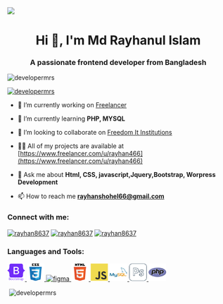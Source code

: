 
<img src="https://media.licdn.com/dms/image/v2/D4E16AQHu4iLYZztgdw/profile-displaybackgroundimage-shrink_350_1400/B4EZVxs1JKHUAg-/0/1741369334532?e=1746662400&v=beta&t=qC3yxtpeyo7ZUkejHndlQ0_YOWSmi5gfTU_qM_3Gdh8"/>
<h1 align="center">Hi 👋, I'm Md Rayhanul Islam</h1>
<h3 align="center">A passionate frontend developer from Bangladesh</h3>

<p align="left"> <img src="https://komarev.com/ghpvc/?username=developermrs&label=Profile%20views&color=0e75b6&style=flat" alt="developermrs" /> </p>

<p align="left"> <a href="https://github.com/ryo-ma/github-profile-trophy"><img src="https://github-profile-trophy.vercel.app/?username=developermrs" alt="developermrs" /></a> </p>

- 🔭 I’m currently working on [Freelancer](https://www.freelancer.com/u/rayhan466)

- 🌱 I’m currently learning **PHP, MYSQL**

- 👯 I’m looking to collaborate on [Freedom It Institutions](https://freedomitinstitutions.com/)

- 👨‍💻 All of my projects are available at [https://www.freelancer.com/u/rayhan466](https://www.freelancer.com/u/rayhan466)

- 💬 Ask me about **Html, CSS, javascript,Jquery,Bootstrap, Worpress Development**

- 📫 How to reach me **rayhanshohel66@gmail.com**

<h3 align="left">Connect with me:</h3>
<p align="left">
<a href="https://linkedin.com/in/rayhan8637" target="blank"><img align="center" src="https://raw.githubusercontent.com/rahuldkjain/github-profile-readme-generator/master/src/images/icons/Social/linked-in-alt.svg" alt="rayhan8637" height="30" width="40" /></a>
<a href="https://fb.com/rayhan8637" target="blank"><img align="center" src="https://raw.githubusercontent.com/rahuldkjain/github-profile-readme-generator/master/src/images/icons/Social/facebook.svg" alt="rayhan8637" height="30" width="40" /></a>
<a href="https://instagram.com/rayhan8637" target="blank"><img align="center" src="https://raw.githubusercontent.com/rahuldkjain/github-profile-readme-generator/master/src/images/icons/Social/instagram.svg" alt="rayhan8637" height="30" width="40" /></a>
</p>

<h3 align="left">Languages and Tools:</h3>
<p align="left"> <a href="https://getbootstrap.com" target="_blank" rel="noreferrer"> <img src="https://raw.githubusercontent.com/devicons/devicon/master/icons/bootstrap/bootstrap-plain-wordmark.svg" alt="bootstrap" width="40" height="40"/> </a> <a href="https://www.w3schools.com/css/" target="_blank" rel="noreferrer"> <img src="https://raw.githubusercontent.com/devicons/devicon/master/icons/css3/css3-original-wordmark.svg" alt="css3" width="40" height="40"/> </a> <a href="https://www.figma.com/" target="_blank" rel="noreferrer"> <img src="https://www.vectorlogo.zone/logos/figma/figma-icon.svg" alt="figma" width="40" height="40"/> </a> <a href="https://www.w3.org/html/" target="_blank" rel="noreferrer"> <img src="https://raw.githubusercontent.com/devicons/devicon/master/icons/html5/html5-original-wordmark.svg" alt="html5" width="40" height="40"/> </a> <a href="https://developer.mozilla.org/en-US/docs/Web/JavaScript" target="_blank" rel="noreferrer"> <img src="https://raw.githubusercontent.com/devicons/devicon/master/icons/javascript/javascript-original.svg" alt="javascript" width="40" height="40"/> </a> <a href="https://www.mysql.com/" target="_blank" rel="noreferrer"> <img src="https://raw.githubusercontent.com/devicons/devicon/master/icons/mysql/mysql-original-wordmark.svg" alt="mysql" width="40" height="40"/> </a> <a href="https://www.photoshop.com/en" target="_blank" rel="noreferrer"> <img src="https://raw.githubusercontent.com/devicons/devicon/master/icons/photoshop/photoshop-line.svg" alt="photoshop" width="40" height="40"/> </a> <a href="https://www.php.net" target="_blank" rel="noreferrer"> <img src="https://raw.githubusercontent.com/devicons/devicon/master/icons/php/php-original.svg" alt="php" width="40" height="40"/> </a> </p>

<p>&nbsp;<img align="center" src="https://github-readme-stats.vercel.app/api?username=developermrs&show_icons=true&locale=en" alt="developermrs" /></p>
